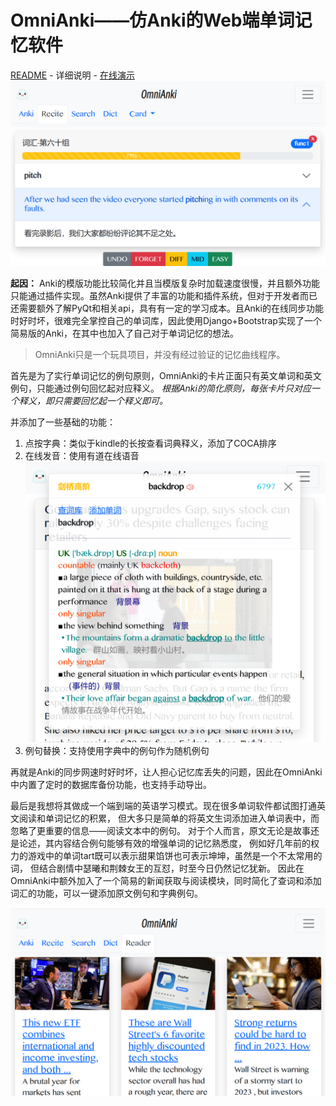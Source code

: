 # OmniAnki——仿Anki的Web端单词记忆软件
[README](./README.md)  - 详细说明  -  [在线演示](http://yellowandgreen.xyz:7777)
![Anki Card](./img/Anki_card.PNG)

**起因：** Anki的模版功能比较简化并且当模版复杂时加载速度很慢，并且额外功能只能通过插件实现。虽然Anki提供了丰富的功能和插件系统，但对于开发者而已还需要额外了解PyQt和相关api，具有有一定的学习成本。且Anki的在线同步功能时好时坏，很难完全掌控自己的单词库，因此使用Django+Bootstrap实现了一个简易版的Anki，在其中也加入了自己对于单词记忆的想法。
> OmniAnki只是一个玩具项目，并没有经过验证的记忆曲线程序。

首先是为了实行单词记忆的例句原则，OmniAnki的卡片正面只有英文单词和英文例句，只能通过例句回忆起对应释义。
_根据Anki的简化原则，每张卡片只对应一个释义，即只需要回忆起一个释义即可。_

并添加了一些基础的功能：
1. 点按字典：类似于kindle的长按查看词典释义，添加了COCA排序
2. 在线发音：使用有道在线语音
       ![Anki_dict](./img/Anki_dict.PNG)
3. 例句替换：支持使用字典中的例句作为随机例句

再就是Anki的同步网速时好时坏，让人担心记忆库丢失的问题，因此在OmniAnki中内置了定时的数据库备份功能，也支持手动导出。

最后是我想将其做成一个端到端的英语学习模式。现在很多单词软件都试图打通英文阅读和单词记忆的积累，
但大多只是简单的将英文生词添加进入单词表中，而忽略了更重要的信息——阅读文本中的例句。
对于个人而言，原文无论是故事还是论述，其内容结合例句能够有效的增强单词的记忆熟悉度，
例如好几年前的权力的游戏中的单词tart既可以表示甜果馅饼也可表示坤坤，虽然是一个不太常用的词，
但结合剧情中瑟曦和荆棘女王的互怼，时至今日仍然记忆犹新。
因此在OmniAnki中额外加入了一个简易的新闻获取与阅读模块，同时简化了查词和添加词汇的功能，可以一键添加原文例句和字典例句。

![Anki_reader](./img/Anki_reader.PNG)
